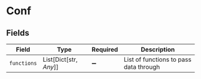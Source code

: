 # Conf


## Fields

| Field                                  | Type                                   | Required                               | Description                            |
| -------------------------------------- | -------------------------------------- | -------------------------------------- | -------------------------------------- |
| `functions`                            | List[Dict[str, *Any*]]                 | :heavy_minus_sign:                     | List of functions to pass data through |